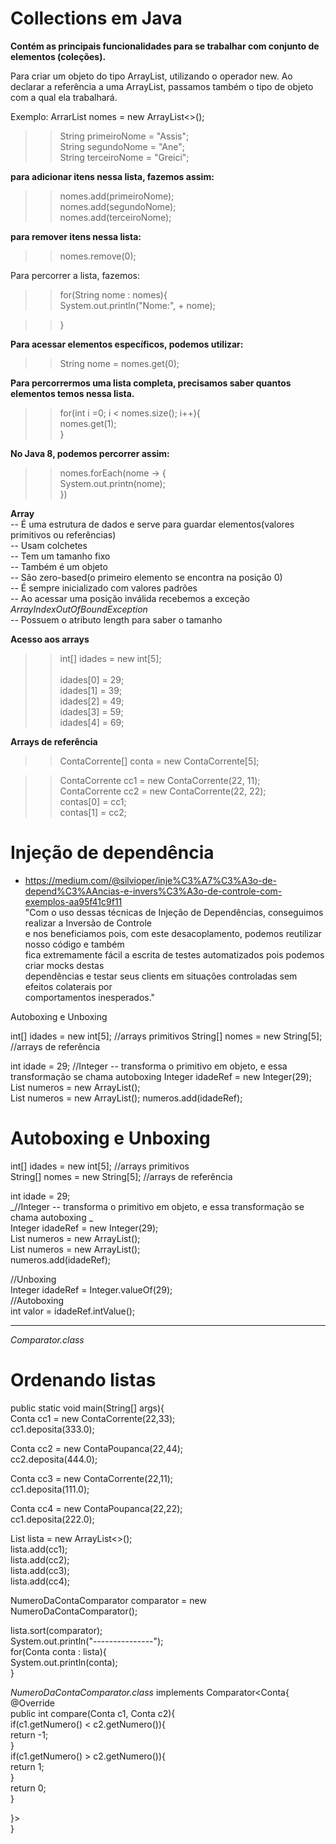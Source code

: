 # Collections em Java

__Contém as principais funcionalidades para se trabalhar com conjunto de elementos (coleções).__<br/> 


Para criar um objeto do tipo ArrayList, utilizando o operador new. 
Ao declarar a referência a uma ArrayList, passamos também o tipo de objeto 
com a qual ela trabalhará. <br/> 

Exemplo: ArrarList<String> nomes = new ArrayList<>(); <br/> 

>>String primeiroNome = "Assis";<br/> 
>>String segundoNome = "Ane"; <br/> 
>>String terceiroNome = "Greici"; <br/> 

**para adicionar itens nessa lista, fazemos assim:** <br/> 

>>nomes.add(primeiroNome); <br/> 
>>nomes.add(segundoNome); <br/> 
>>nomes.add(terceiroNome); <br/> 

**para remover itens nessa lista:** <br/> 

>>nomes.remove(0); <br/> 

Para percorrer a lista, fazemos: <br /> 

>>for(String nome : nomes){ <br/> 
>>    System.out.println("Nome:", + nome);  <br/> 
  
>>} <br/> 

**Para acessar elementos específicos, podemos utilizar:** <br/> 
>>String nome = nomes.get(0); <br/> 


**Para percorrermos uma lista completa, precisamos saber quantos elementos
temos nessa lista.**  <br/> 

>>for(int i =0; i < nomes.size(); i++){ <br/> 
>>    nomes.get(1); <br/> 
>>} <br/> 


**No Java 8, podemos percorrer assim:** <br/> 
>>nomes.forEach(nome -> { <br/> 
>>    System.out.printn(nome);  <br/> 
>>})
>>


**Array** <br/> 
-- É uma estrutura de dados e serve para guardar elementos(valores primitivos ou referências)<br/> 
-- Usam colchetes <br/> 
-- Tem um tamanho fixo <br/> 
-- Também é um objeto <br/> 
-- São zero-based(o primeiro elemento se encontra na posição 0) <br/> 
-- É sempre inicializado com valores padrões <br/> 
-- Ao acessar uma posição inválida recebemos a exceção _ArrayIndexOutOfBoundException_ <br/> 
-- Possuem o atributo length para saber o tamanho <br/> 

**Acesso aos arrays** <br/> 

>>int[] idades = new int[5]; <br/>  
>>idades[0] = 29; <br/> 
>>idades[1] = 39; <br/> 
>>idades[2] = 49; <br/> 
>>idades[3] = 59; <br/> 
>>idades[4] = 69; <br/> 

**Arrays de referência** <br/> 
>>ContaCorrente[] conta = new ContaCorrente[5]; <br/> 

>>ContaCorrente cc1 = new ContaCorrente(22, 11);<br/> 
>>ContaCorrente cc2 = new ContaCorrente(22, 22);<br/> 
>>contas[0] = cc1;<br/> 
>>contas[1] = cc2;<br/> 

# Injeção de dependência <br/>  
- https://medium.com/@silvioper/inje%C3%A7%C3%A3o-de-depend%C3%AAncias-e-invers%C3%A3o-de-controle-com-exemplos-aa95f41c9f11 <br/> 
"Com o uso dessas técnicas de Injeção de Dependências, conseguimos realizar a Inversão de Controle <br/> 
e nos beneficiamos pois, com este desacoplamento, podemos reutilizar nosso código e também <br/> 
fica extremamente fácil a escrita de testes automatizados pois podemos criar mocks destas <br/> 
dependências e testar seus clients em situações controladas sem efeitos colaterais por <br/> 
comportamentos inesperados." 

Autoboxing e Unboxing 

int[] idades = new int[5];  //arrays primitivos 
String[] nomes = new String[5];  //arrays de referência 

int idade = 29; 
//Integer -- transforma o primitivo em objeto, e essa transformação se chama autoboxing
Integer idadeRef = new Integer(29);
List<Integer> numeros = new ArrayList<Integer>();  
List numeros = new ArrayList(); 
numeros.add(idadeRef); 


# Autoboxing e Unboxing <br/> 

int[] idades = new int[5];  //arrays primitivos <br/> 
String[] nomes = new String[5];  //arrays de referência <br/>  

int idade = 29; <br/> 
_//Integer -- transforma o primitivo em objeto, e essa transformação se chama autoboxing _ <br/> 
Integer idadeRef = new Integer(29); <br/> 
List<Integer> numeros = new ArrayList<Integer>(); <br/> 
List numeros = new ArrayList(); <br/> 
numeros.add(idadeRef); <br/> 



//Unboxing <br/> 
Integer idadeRef = Integer.valueOf(29); <br/> 
//Autoboxing <br/> 
int valor = idadeRef.intValue();  <br/> 
<hr/> 

_Comparator.class_ <br/> 

# Ordenando listas <br/> 
public static void main(String[] args){<br/> 
  Conta cc1 = new ContaCorrente(22,33); <br/> 
  cc1.deposita(333.0); <br/> 
  
  Conta cc2 = new ContaPoupanca(22,44); <br/> 
  cc2.deposita(444.0); <br/> 
  
  Conta cc3 = new ContaCorrente(22,11); <br/> 
  cc1.deposita(111.0); <br/> 
  
  Conta cc4 = new ContaPoupanca(22,22); <br/> 
  cc1.deposita(222.0); <br/> 
  
  List<Conta> lista = new ArrayList<>(); <br/>
  lista.add(cc1); <br/> 
  lista.add(cc2); <br/> 
  lista.add(cc3); <br/> 
  lista.add(cc4); <br/> 

  NumeroDaContaComparator comparator = new NumeroDaContaComparator();  <br/> 
  
  lista.sort(comparator); <br/> 
  System.out.println("---------------"); <br/> 
   for(Conta conta : lista){ <br/> 
     System.out.println(conta); <br/> 
  } <br/> 
  
  
  _NumeroDaContaComparator.class_ implements Comparator<Conta{<br/> 
  @Override <br/> 
  public int compare(Conta c1, Conta c2){ <br/> 
  if(c1.getNumero() < c2.getNumero()){ <br/> 
    return -1; <br/> 
  }<br/> 
  if(c1.getNumero() > c2.getNumero()){ <br/> 
  return 1; <br/> 
  }<br/> 
  return 0; <br/> 
  }<br/> 

  }> <br/> 
  }


